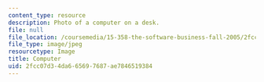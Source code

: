 ```yaml
---
content_type: resource
description: Photo of a computer on a desk.
file: null
file_location: /coursemedia/15-358-the-software-business-fall-2005/2fcc07d34da665697687ae7846519384_chp_computer.jpg
file_type: image/jpeg
resourcetype: Image
title: Computer
uid: 2fcc07d3-4da6-6569-7687-ae7846519384
---
```

